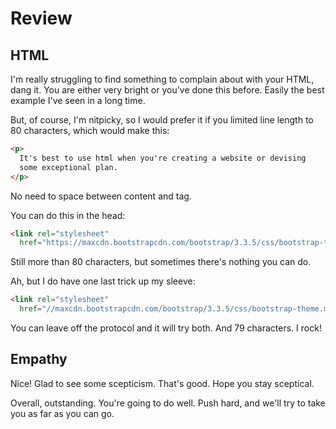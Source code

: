# Review

## HTML

I'm really struggling to find something to complain about with your HTML, dang it. You are either very bright or you've done this before. Easily the best example I've seen in a long time.

But, of course, I'm nitpicky, so I would prefer it if you limited line length to 80 characters, which would make this:

```html
<p>
  It's best to use html when you're creating a website or devising
  some exceptional plan.
</p>
```

No need to space between content and tag.

You can do this in the head:

```html
<link rel="stylesheet"
  href="https://maxcdn.bootstrapcdn.com/bootstrap/3.3.5/css/bootstrap-theme.min.css">
```

Still more than 80 characters, but sometimes there's nothing you can do.

Ah, but I do have one last trick up my sleeve:

```html
<link rel="stylesheet"
  href="//maxcdn.bootstrapcdn.com/bootstrap/3.3.5/css/bootstrap-theme.min.css">
```

You can leave off the protocol and it will try both. And 79 characters. I rock!


## Empathy

Nice! Glad to see some scepticism. That's good. Hope you stay sceptical.

Overall, outstanding. You're going to do well. Push hard, and we'll try to take you as far as you can go.
